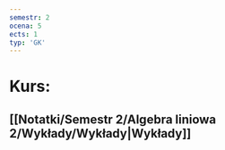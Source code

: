 ```yaml
---
semestr: 2
ocena: 5
ects: 1
typ: 'GK'
---
```


# Kurs:
## [[Notatki/Semestr 2/Algebra liniowa 2/Wykłady/Wykłady|Wykłady]]
